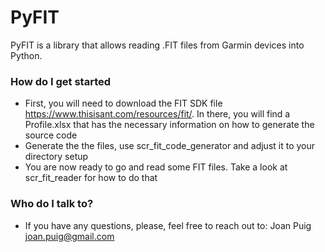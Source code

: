 # PyFIT
PyFIT is a library that allows reading .FIT files from Garmin devices into Python.


### How do I get started ###
* First, you will need to download the FIT SDK file https://www.thisisant.com/resources/fit/. In there, you will find a Profile.xlsx that has the necessary information on how to generate the source code
* Generate the the files, use scr_fit_code_generator and adjust it to your directory setup
* You are now ready to go and read some FIT files. Take a look at scr_fit_reader for how to do that


### Who do I talk to? ###
* If you have any questions, please, feel free to reach out to: Joan Puig <joan.puig@gmail.com>
